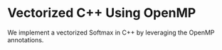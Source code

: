 # Vectorized C++ Using OpenMP

We implement a vectorized Softmax in C++ by leveraging the OpenMP annotations.



[](cpp_simd_openmp.cpp ':include :type=code cpp :fragment=max-val')
 
[](cpp_simd_openmp.cpp ':include :type=code cpp :fragment=sum-exp')
 
 
[](cpp_simd_openmp.cpp ':include :type=code cpp :fragment=divide')